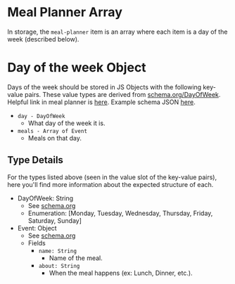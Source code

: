 # Meal Planner Array

In storage, the `meal-planner` item is an array where each item is a day of the week (described below).

# Day of the week Object

Days of the week should be stored in JS Objects with the following key-value pairs. These value types are derived from
[schema.org/DayOfWeek](https://schema.org/DayOfWeek). Helpful link in meal planner is [here](https://github.com/schemaorg/schemaorg/issues/1457). Example schema JSON [here](../../source/public/data/day-of-week-schema.json).

-   `day - DayOfWeek`
    -   What day of the week it is.
-   `meals - Array of Event`
    -   Meals on that day.

## Type Details

For the types listed above (seen in the value slot of the key-value pairs), here you'll find more information about the expected structure of each.

-   DayOfWeek: String
    -   See [schema.org](https://schema.org/DayOfWeek)
    -   Enumeration: [Monday, Tuesday, Wednesday, Thursday, Friday, Saturday, Sunday]
-   Event: Object
    -   See [schema.org](https://schema.org/Event)
    -   Fields
        -   `name: String`
            -   Name of the meal.
        -   `about: String`
            -   When the meal happens (ex: Lunch, Dinner, etc.).

